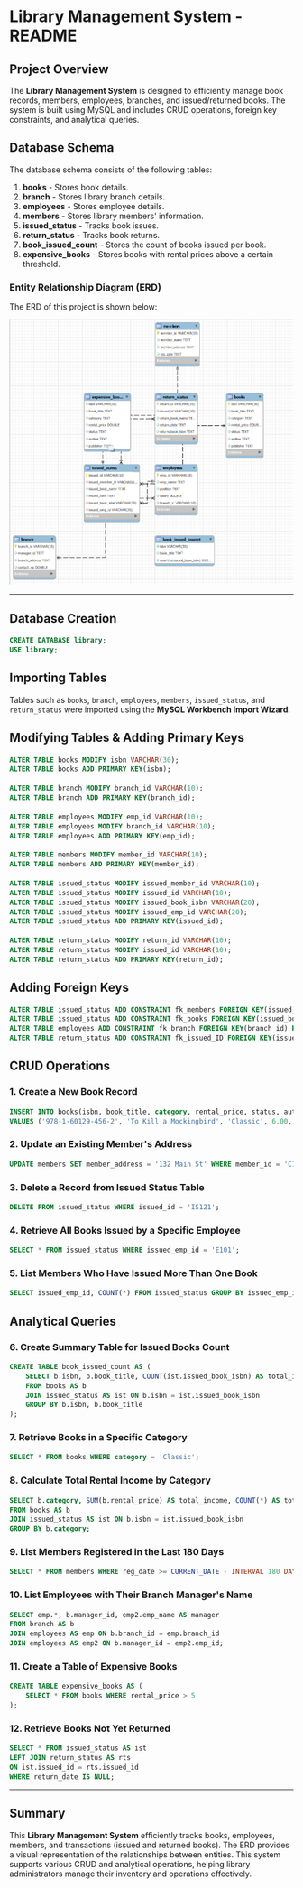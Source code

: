 # Library Management System - README

## Project Overview
The **Library Management System** is designed to efficiently manage book records, members, employees, branches, and issued/returned books. The system is built using MySQL and includes CRUD operations, foreign key constraints, and analytical queries.

## Database Schema
The database schema consists of the following tables:
1. **books** - Stores book details.
2. **branch** - Stores library branch details.
3. **employees** - Stores employee details.
4. **members** - Stores library members' information.
5. **issued_status** - Tracks book issues.
6. **return_status** - Tracks book returns.
7. **book_issued_count** - Stores the count of books issued per book.
8. **expensive_books** - Stores books with rental prices above a certain threshold.

### Entity Relationship Diagram (ERD)
The ERD of this project is shown below:


![Library Management System ERD](LibraryManagementProjectERD_Image.png)

---

## Database Creation
```sql
CREATE DATABASE library;
USE library;
```

## Importing Tables
Tables such as `books`, `branch`, `employees`, `members`, `issued_status`, and `return_status` were imported using the **MySQL Workbench Import Wizard**.

## Modifying Tables & Adding Primary Keys
```sql
ALTER TABLE books MODIFY isbn VARCHAR(30);
ALTER TABLE books ADD PRIMARY KEY(isbn);

ALTER TABLE branch MODIFY branch_id VARCHAR(10);
ALTER TABLE branch ADD PRIMARY KEY(branch_id);

ALTER TABLE employees MODIFY emp_id VARCHAR(10);
ALTER TABLE employees MODIFY branch_id VARCHAR(10);
ALTER TABLE employees ADD PRIMARY KEY(emp_id);

ALTER TABLE members MODIFY member_id VARCHAR(10);
ALTER TABLE members ADD PRIMARY KEY(member_id);

ALTER TABLE issued_status MODIFY issued_member_id VARCHAR(10);
ALTER TABLE issued_status MODIFY issued_id VARCHAR(10);
ALTER TABLE issued_status MODIFY issued_book_isbn VARCHAR(20);
ALTER TABLE issued_status MODIFY issued_emp_id VARCHAR(20);
ALTER TABLE issued_status ADD PRIMARY KEY(issued_id);

ALTER TABLE return_status MODIFY return_id VARCHAR(10);
ALTER TABLE return_status MODIFY issued_id VARCHAR(10);
ALTER TABLE return_status ADD PRIMARY KEY(return_id);
```

## Adding Foreign Keys
```sql
ALTER TABLE issued_status ADD CONSTRAINT fk_members FOREIGN KEY(issued_member_id) REFERENCES members(member_id);
ALTER TABLE issued_status ADD CONSTRAINT fk_books FOREIGN KEY(issued_book_isbn) REFERENCES books(isbn);
ALTER TABLE employees ADD CONSTRAINT fk_branch FOREIGN KEY(branch_id) REFERENCES branch(branch_id);
ALTER TABLE return_status ADD CONSTRAINT fk_issued_ID FOREIGN KEY(issued_id) REFERENCES issued_status(issued_id);
```

## CRUD Operations
### 1. Create a New Book Record
```sql
INSERT INTO books(isbn, book_title, category, rental_price, status, author, publisher)
VALUES ('978-1-60129-456-2', 'To Kill a Mockingbird', 'Classic', 6.00, 'yes', 'Harper Lee', 'J.B. Lippincott & Co.');
```

### 2. Update an Existing Member's Address
```sql
UPDATE members SET member_address = '132 Main St' WHERE member_id = 'C101';
```

### 3. Delete a Record from Issued Status Table
```sql
DELETE FROM issued_status WHERE issued_id = 'IS121';
```

### 4. Retrieve All Books Issued by a Specific Employee
```sql
SELECT * FROM issued_status WHERE issued_emp_id = 'E101';
```

### 5. List Members Who Have Issued More Than One Book
```sql
SELECT issued_emp_id, COUNT(*) FROM issued_status GROUP BY issued_emp_id HAVING COUNT(*) > 1;
```

## Analytical Queries
### 6. Create Summary Table for Issued Books Count
```sql
CREATE TABLE book_issued_count AS (
    SELECT b.isbn, b.book_title, COUNT(ist.issued_book_isbn) AS total_issued
    FROM books AS b
    JOIN issued_status AS ist ON b.isbn = ist.issued_book_isbn
    GROUP BY b.isbn, b.book_title
);
```

### 7. Retrieve Books in a Specific Category
```sql
SELECT * FROM books WHERE category = 'Classic';
```

### 8. Calculate Total Rental Income by Category
```sql
SELECT b.category, SUM(b.rental_price) AS total_income, COUNT(*) AS total_issued
FROM books AS b
JOIN issued_status AS ist ON b.isbn = ist.issued_book_isbn
GROUP BY b.category;
```

### 9. List Members Registered in the Last 180 Days
```sql
SELECT * FROM members WHERE reg_date >= CURRENT_DATE - INTERVAL 180 DAY;
```

### 10. List Employees with Their Branch Manager's Name
```sql
SELECT emp.*, b.manager_id, emp2.emp_name AS manager
FROM branch AS b
JOIN employees AS emp ON b.branch_id = emp.branch_id
JOIN employees AS emp2 ON b.manager_id = emp2.emp_id;
```

### 11. Create a Table of Expensive Books
```sql
CREATE TABLE expensive_books AS (
    SELECT * FROM books WHERE rental_price > 5
);
```

### 12. Retrieve Books Not Yet Returned
```sql
SELECT * FROM issued_status AS ist
LEFT JOIN return_status AS rts
ON ist.issued_id = rts.issued_id
WHERE return_date IS NULL;
```

---
## Summary
This **Library Management System** efficiently tracks books, employees, members, and transactions (issued and returned books). The ERD provides a visual representation of the relationships between entities. This system supports various CRUD and analytical operations, helping library administrators manage their inventory and operations effectively.


